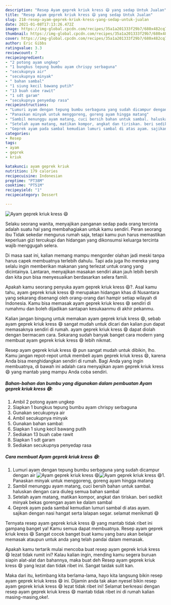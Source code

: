 ```yaml
---
description: "Resep Ayam geprek kriuk kress 😄 yang sedap Untuk Jualan"
title: "Resep Ayam geprek kriuk kress 😄 yang sedap Untuk Jualan"
slug: 218-resep-ayam-geprek-kriuk-kress-yang-sedap-untuk-jualan
date: 2021-01-08T17:13:26.472Z
image: https://img-global.cpcdn.com/recipes/35a1a201333f29b7/680x482cq70/ayam-geprek-kriuk-kress-😄-foto-resep-utama.jpg
thumbnail: https://img-global.cpcdn.com/recipes/35a1a201333f29b7/680x482cq70/ayam-geprek-kriuk-kress-😄-foto-resep-utama.jpg
cover: https://img-global.cpcdn.com/recipes/35a1a201333f29b7/680x482cq70/ayam-geprek-kriuk-kress-😄-foto-resep-utama.jpg
author: Eric Gibbs
ratingvalue: 3.3
reviewcount: 7
recipeingredient:
- "2 potong ayam ungkep"
- "1 bungkus tepung bumbu ayam chrispy serbaguna"
- "secukupnya air"
- "secukupnya minyak"
- " bahan sambal"
- "1 siung kecil bawang putih"
- "13 buah cabe rawit"
- "1 sdt garam"
- "secukupnya penyedap rasa"
recipeinstructions:
- "Lumuri ayam dengan tepung bumbu serbaguna yang sudah dicampur dengan air"
- "Panaskan minyak untuk menggoreng, goreng ayam hingga matang"
- "Sambil menunggu ayam matang, cuci bersih bahan untuk sambal. haluskan dengan cara diuleg semua bahan sambal"
- "Setelah ayam matang, matikan kompor, angkat dan tiriskan. beri sedikit minyak bekas gorengan ayam ke dalam sambal"
- "Geprek ayam pada sambal kemudian lumuri sambal di atas ayam. sajikan dengan nasi hangat serta lalapan segar. selamat menikmati 😄"
categories:
- Resep
tags:
- ayam
- geprek
- kriuk

katakunci: ayam geprek kriuk 
nutrition: 179 calories
recipecuisine: Indonesian
preptime: "PT38M"
cooktime: "PT51M"
recipeyield: "1"
recipecategory: Dessert

---
```



![Ayam geprek kriuk kress 😄](https://img-global.cpcdn.com/recipes/35a1a201333f29b7/680x482cq70/ayam-geprek-kriuk-kress-😄-foto-resep-utama.jpg)

Selaku seorang wanita, menyajikan panganan sedap pada orang tercinta adalah suatu hal yang membahagiakan untuk kamu sendiri. Peran seorang ibu Tidak sekedar mengurus rumah saja, tetapi kamu pun harus memastikan keperluan gizi tercukupi dan hidangan yang dikonsumsi keluarga tercinta wajib menggugah selera.

Di masa  saat ini, kalian memang mampu mengorder olahan jadi meski tanpa harus capek membuatnya terlebih dahulu. Tapi ada juga lho mereka yang selalu ingin memberikan makanan yang terlezat untuk orang yang dicintainya. Lantaran, menyajikan masakan sendiri akan jauh lebih bersih dan kita pun bisa menyesuaikan berdasarkan selera famili. 



Apakah kamu seorang penyuka ayam geprek kriuk kress 😄?. Asal kamu tahu, ayam geprek kriuk kress 😄 merupakan hidangan khas di Nusantara yang sekarang disenangi oleh orang-orang dari hampir setiap wilayah di Indonesia. Kamu bisa memasak ayam geprek kriuk kress 😄 sendiri di rumahmu dan boleh dijadikan santapan kesukaanmu di akhir pekanmu.

Kalian jangan bingung untuk memakan ayam geprek kriuk kress 😄, sebab ayam geprek kriuk kress 😄 sangat mudah untuk dicari dan kalian pun dapat memasaknya sendiri di rumah. ayam geprek kriuk kress 😄 dapat diolah dengan bermacam cara. Sekarang sudah banyak banget cara modern yang membuat ayam geprek kriuk kress 😄 lebih nikmat.

Resep ayam geprek kriuk kress 😄 pun sangat mudah untuk dibikin, lho. Kamu jangan repot-repot untuk membeli ayam geprek kriuk kress 😄, karena Anda bisa menghidangkan sendiri di rumah. Bagi Anda yang ingin membuatnya, di bawah ini adalah cara menyajikan ayam geprek kriuk kress 😄 yang mantab yang mampu Anda coba sendiri.

<!--inarticleads1-->

##### Bahan-bahan dan bumbu yang digunakan dalam pembuatan Ayam geprek kriuk kress 😄:

1. Ambil 2 potong ayam ungkep
1. Siapkan 1 bungkus tepung bumbu ayam chrispy serbaguna
1. Gunakan secukupnya air
1. Ambil secukupnya minyak
1. Gunakan  bahan sambal:
1. Siapkan 1 siung kecil bawang putih
1. Sediakan 13 buah cabe rawit
1. Siapkan 1 sdt garam
1. Sediakan secukupnya penyedap rasa




<!--inarticleads2-->

##### Cara membuat Ayam geprek kriuk kress 😄:

1. Lumuri ayam dengan tepung bumbu serbaguna yang sudah dicampur dengan air
<img src="https://img-global.cpcdn.com/steps/33f4518e73f54437/160x128cq70/ayam-geprek-kriuk-kress-😄-langkah-memasak-1-foto.jpg" alt="Ayam geprek kriuk kress 😄"><img src="https://img-global.cpcdn.com/steps/7ec69ab78e7cd328/160x128cq70/ayam-geprek-kriuk-kress-😄-langkah-memasak-1-foto.jpg" alt="Ayam geprek kriuk kress 😄">1. Panaskan minyak untuk menggoreng, goreng ayam hingga matang
1. Sambil menunggu ayam matang, cuci bersih bahan untuk sambal. haluskan dengan cara diuleg semua bahan sambal
1. Setelah ayam matang, matikan kompor, angkat dan tiriskan. beri sedikit minyak bekas gorengan ayam ke dalam sambal
1. Geprek ayam pada sambal kemudian lumuri sambal di atas ayam. sajikan dengan nasi hangat serta lalapan segar. selamat menikmati 😄




Ternyata resep ayam geprek kriuk kress 😄 yang mantab tidak ribet ini gampang banget ya! Kamu semua dapat membuatnya. Resep ayam geprek kriuk kress 😄 Sangat cocok banget buat kamu yang baru akan belajar memasak ataupun untuk anda yang telah pandai dalam memasak.

Apakah kamu tertarik mulai mencoba buat resep ayam geprek kriuk kress 😄 lezat tidak rumit ini? Kalau kalian ingin, mending kamu segera buruan siapin alat-alat dan bahannya, maka buat deh Resep ayam geprek kriuk kress 😄 yang lezat dan tidak ribet ini. Sangat taidak sulit kan. 

Maka dari itu, ketimbang kita berlama-lama, hayo kita langsung bikin resep ayam geprek kriuk kress 😄 ini. Dijamin anda tak akan nyesel bikin resep ayam geprek kriuk kress 😄 lezat tidak ribet ini! Selamat berkreasi dengan resep ayam geprek kriuk kress 😄 mantab tidak ribet ini di rumah kalian masing-masing,oke!.

